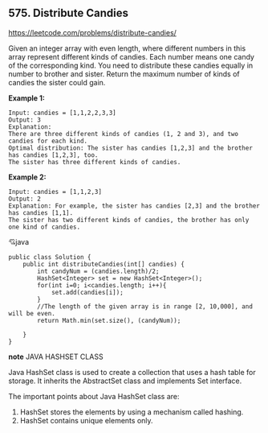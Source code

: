 ## 575. Distribute Candies

https://leetcode.com/problems/distribute-candies/

Given an integer array with even length, where different numbers in this array represent different kinds of candies. Each number means one candy of the corresponding kind. You need to distribute these candies equally in number to brother and sister. Return the maximum number of kinds of candies the sister could gain.

**Example 1:**

	Input: candies = [1,1,2,2,3,3]
	Output: 3
	Explanation:
	There are three different kinds of candies (1, 2 and 3), and two candies for each kind.
	Optimal distribution: The sister has candies [1,2,3] and the brother has candies [1,2,3], too. 
	The sister has three different kinds of candies. 
**Example 2:**

	Input: candies = [1,1,2,3]
	Output: 2
	Explanation: For example, the sister has candies [2,3] and the brother has candies [1,1]. 
	The sister has two different kinds of candies, the brother has only one kind of candies. 




:cupid:java

	public class Solution {
	    public int distributeCandies(int[] candies) {
	        int candyNum = (candies.length)/2;
	        HashSet<Integer> set = new HashSet<Integer>();
	        for(int i=0; i<candies.length; i++){
	            set.add(candies[i]);
	        }
	        //The length of the given array is in range [2, 10,000], and will be even.
	        return Math.min(set.size(), (candyNum));
	       
	    }
	}




**note**
JAVA HASHSET CLASS

Java HashSet class is used to create a collection that uses a hash table for storage. It inherits the AbstractSet class and implements Set interface.

The important points about Java HashSet class are:

1. HashSet stores the elements by using a mechanism called hashing.
2. HashSet contains unique elements only.
